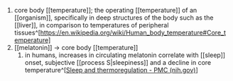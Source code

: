 1. core body [[temperature]]; the operating [[temperature]] of an [[organism]], specifically in deep structures of the body such as the [[liver]], in comparison to temperatures of peripheral tissues^[https://en.wikipedia.org/wiki/Human_body_temperature#Core_temperature]
2. [[melatonin]] → core body [[temperature]]
	1. in humans, increases in circulating melatonin correlate with [[sleep]] onset, subjective [[process S|sleepiness]] and a decline in core temperature^[[Sleep and thermoregulation - PMC (nih.gov)](https://www.ncbi.nlm.nih.gov/pmc/articles/PMC7323637/)]